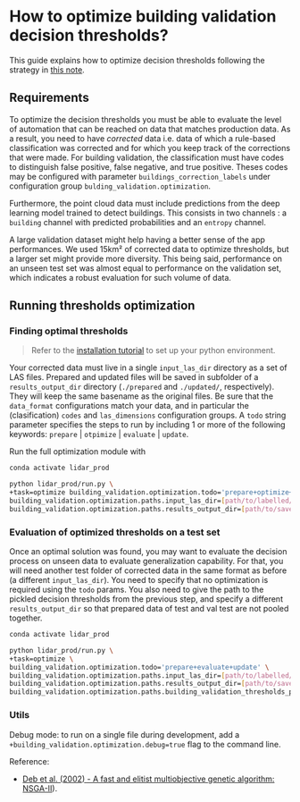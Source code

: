 # How to optimize building validation decision thresholds?

This guide explains how to optimize decision thresholds following the strategy in [this note](../background/thresholds_optimization_process.md).

## Requirements

To optimize the decision thresholds you must be able to evaluate the level of automation that can be reached on data that matches production data. As a result, you need to have _corrected_ data i.e. data of which a rule-based classification was corrected and for which you keep track of the corrections that were made. For building validation, the classification must have codes to distinguish false positive, false negative, and true positive. Theses codes may be configured with parameter `buildings_correction_labels` under configuration group `bulding_validation.optimization`.

Furthermore, the point cloud data must include predictions from the deep learning model trained to detect buildings. This consists in two channels : a `building` channel with predicted probabilities and an `entropy` channel.

A large validation dataset might help having a better sense of the app performances. We used 15km² of corrected data to optimize thresholds, but a larger set might provide more diversity. This being said, performance on an unseen test set was almost equal to performance on the validation set, which indicates a robust evaluation for such volume of data. 


## Running thresholds optimization

### Finding optimal thresholds

> Refer to the [installation tutorial](../tutorials/install_and_use.md) to set up your python environment.

Your corrected data must live in a single `input_las_dir` directory as a set of LAS files. 
Prepared and updated files will be saved in subfolder of a `results_output_dir` directory (`./prepared` and `./updated/`, respectively).
They will keep the same basename as the original files.
Be sure that the `data_format` configurations match your data, and in particular the (clasification) `codes` and `las_dimensions` configuration groups.
A `todo` string parameter specifies the steps to run by including 1 or more of the following keywords: `prepare` | `otpimize` | `evaluate` | `update`. 

Run the full optimization module with

```bash
conda activate lidar_prod

python lidar_prod/run.py \
+task=optimize building_validation.optimization.todo='prepare+optimize+evaluate+update' \
building_validation.optimization.paths.input_las_dir=[path/to/labelled/val/dataset/] \
building_validation.optimization.paths.results_output_dir=[path/to/save/results] 
```

### Evaluation of optimized thresholds on a test set

Once an optimal solution was found, you may want to evaluate the decision process on unseen data to evaluate generalization capability. For that, you will need another test folder of corrected data in the same format as before (a different `input_las_dir`). You need to specify that no optimization is required using the `todo` params. You also need to give the path to the pickled decision thresholds from the previous step, and specify a different `results_output_dir` so that prepared data of test and val test are not pooled together.


```bash
conda activate lidar_prod

python lidar_prod/run.py \
+task=optimize \
building_validation.optimization.todo='prepare+evaluate+update' \
building_validation.optimization.paths.input_las_dir=[path/to/labelled/test/dataset/] \
building_validation.optimization.paths.results_output_dir=[path/to/save/results] \
building_validation.optimization.paths.building_validation_thresholds_pickle=[path/to/optimized_thresholds.pickle]
```

### Utils

Debug mode: to run on a single file during development, add a `+building_validation.optimization.debug=true` flag to the command line.


Reference:
- [Deb et al. (2002) - A fast and elitist multiobjective genetic algorithm\: NSGA-II](https://ieeexplore.ieee.org/document/996017)).